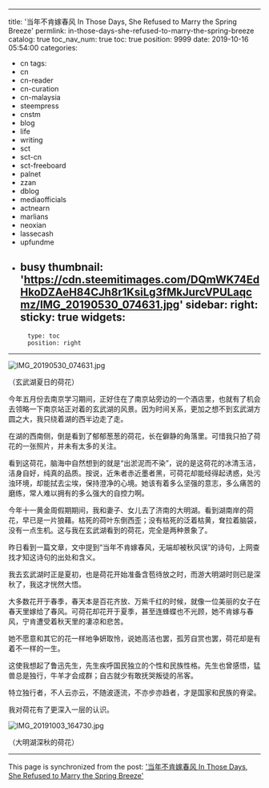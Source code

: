 
---
title: '当年不肯嫁春风 In Those Days, She Refused to Marry  the Spring Breeze'
permlink: in-those-days-she-refused-to-marry-the-spring-breeze
catalog: true
toc_nav_num: true
toc: true
position: 9999
date: 2019-10-16 05:54:00
categories:
- cn
tags:
- cn
- cn-reader
- cn-curation
- cn-malaysia
- steempress
- cnstm
- blog
- life
- writing
- sct
- sct-cn
- sct-freeboard
- palnet
- zzan
- dblog
- mediaofficials
- actnearn
- marlians
- neoxian
- lassecash
- upfundme
- busy
thumbnail: 'https://cdn.steemitimages.com/DQmWK74EdHkoDZAeH84CJh8r1KsiLg3fMkJurcVPULaqcmz/IMG_20190530_074631.jpg'
sidebar:
    right:
        sticky: true
widgets:
    -
        type: toc
        position: right
---


![IMG_20190530_074631.jpg](https://cdn.steemitimages.com/DQmWK74EdHkoDZAeH84CJh8r1KsiLg3fMkJurcVPULaqcmz/IMG_20190530_074631.jpg)

 （玄武湖夏日的荷花）

今年五月份去南京学习期间，正好住在了南京站旁边的一个酒店里，也就有了机会去领略一下南京站正对着的玄武湖的风景。因为时间关系，更加之想不到玄武湖方圆之大，我只绕着湖的西半边走了走。

在湖的西南侧，倒是看到了郁郁葱葱的荷花，长在僻静的角落里。可惜我只拍了荷花的一张照片，并未有太多的关注。

看到这荷花，脑海中自然想到的就是“出淤泥而不染”，说的是这荷花的冰清玉洁，洁身自好，纯真的品质。按说，近朱者赤近墨者黑，可荷花却能经得起诱惑，处污浊环境，却能拭去尘埃，保持澄净的心境。她该有着多么坚强的意志，多么痛苦的磨练，常人难以拥有的多么强大的自控力啊。

今年十一黄金周假期期间，我和妻子、女儿去了济南的大明湖。看到湖南岸的荷花，早已是一片狼藉。枯死的荷叶东倒西歪；没有枯死的泛着枯黄，耷拉着脑袋，没有一点生机。这与我在玄武湖看到的荷花，完全是两种景象了。

昨日看到一篇文章，文中提到“当年不肯嫁春风，无端却被秋风误”的诗句，上网查找才知这诗句的出处和含义。

我去玄武湖时正是夏初，也是荷花开始准备含苞待放之时，而游大明湖时则已是深秋了，我这才恍然大悟。

大多数花开于春季，春天本是百花齐放、万紫千红的时候，就像一位美丽的女子在春天里嫁给了春风。可荷花却花开于夏季，甚至连蜂蝶也不光顾，她不肯嫁与春风，宁肯遭受着秋天里的凄凉和悲苦。

她不愿意和其它的花一样地争妍取怜，说她高洁也罢，孤芳自赏也罢，荷花却是有着不一样的一生。

这使我想起了鲁迅先生，先生疾呼国民独立的个性和民族性格。先生也曾感悟，猛兽总是独行，牛羊才会成群；自古就少有敢抚哭叛徒的吊客。

特立独行者，不人云亦云，不随波逐流，不亦步亦趋者，才是国家和民族的脊梁。

我对荷花有了更深入一层的认识。


![IMG_20191003_164730.jpg](https://cdn.steemitimages.com/DQmPDwpLkGM9AGbmSKDqRdifRst2u9xLR4zd5ehXZmdN53F/IMG_20191003_164730.jpg)

（大明湖深秋的荷花）

- - -

This page is synchronized from the post: ['当年不肯嫁春风 In Those Days, She Refused to Marry  the Spring Breeze'](https://steemit.com/@bring/in-those-days-she-refused-to-marry-the-spring-breeze)
